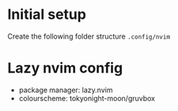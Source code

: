 # Initial setup

Create the following folder structure `.config/nvim`

# Lazy nvim config

- package manager: lazy.nvim
- colourscheme: tokyonight-moon/gruvbox
